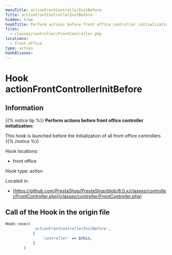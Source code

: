 ```yaml
---
menuTitle: actionFrontControllerInitBefore
Title: actionFrontControllerInitBefore
hidden: true
hookTitle: Perform actions before front office controller initialization
files:
  - classes/controller/FrontController.php
locations:
  - front office
type: action
hookAliases:
---
```


# Hook actionFrontControllerInitBefore

## Information

{{% notice tip %}}
**Perform actions before front office controller initialization:** 

This hook is launched before the initialization of all front office controllers
{{% /notice %}}

Hook locations: 
  - front office

Hook type: action

Located in: 
  - [https://github.com/PrestaShop/PrestaShop/blob/8.0.x/classes/controller/FrontController.php](classes/controller/FrontController.php)

## Call of the Hook in the origin file

```php
Hook::exec(
            'actionFrontControllerInitBefore',
            [
                'controller' => $this,
            ]
        )
```
